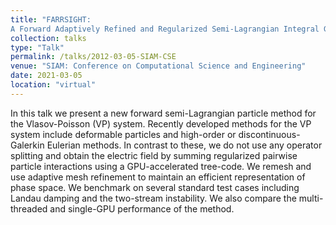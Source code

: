 ```yaml
---
title: "FARRSIGHT: 
A Forward Adaptively Refined and Regularized Semi-Lagrangian Integral GPU- and Hierarchical Treecode-Accelerated Method for the Vlasov-Poisson System"
collection: talks
type: "Talk"
permalink: /talks/2012-03-05-SIAM-CSE
venue: "SIAM: Conference on Computational Science and Engineering"
date: 2021-03-05
location: "virtual"
---
```


In this talk we present a new forward semi-Lagrangian particle method for the Vlasov-Poisson (VP) system. 
Recently developed methods for the VP system include deformable particles and high-order or discontinuous-Galerkin Eulerian methods. 
In contrast to these, we do not use any operator splitting and obtain the electric field by summing regularized pairwise particle interactions using a GPU-accelerated tree-code. 
We remesh and use adaptive mesh refinement to maintain an efficient representation of phase space. 
We benchmark on several standard test cases including Landau damping and the two-stream instability. 
We also compare the multi-threaded and single-GPU performance of the method.
